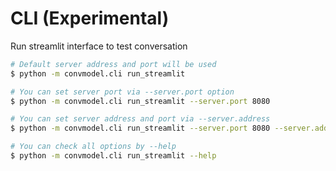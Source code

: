 # CLI (Experimental)

Run streamlit interface to test conversation

```sh
# Default server address and port will be used
$ python -m convmodel.cli run_streamlit

# You can set server port via --server.port option
$ python -m convmodel.cli run_streamlit --server.port 8080

# You can set server address and port via --server.address
$ python -m convmodel.cli run_streamlit --server.port 8080 --server.address 0.0.0.0

# You can check all options by --help
$ python -m convmodel.cli run_streamlit --help
```
